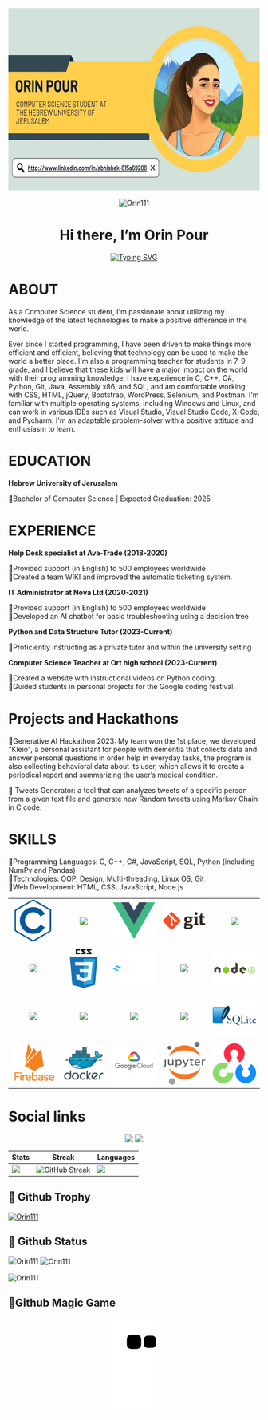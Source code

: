 <img style="height:365px;width:100%" src="https://github.com/Orin111/Orin111/blob/main/Yellow%20and%20White%20Geometric%20%20Business%20Facebook%20Cover.jpg" type="image">

<p align="center"> <img src="https://komarev.com/ghpvc/?username=Orin111&label=Profile%20views&color=0e75b6&style=flat" alt="Orin111" /> </p>

<div align="center">
    <h1> Hi there, I’m Orin Pour <a href="#"></h1>
</div>


<p align="center">
<a href="https://git.io/typing-svg"><img src="https://readme-typing-svg.herokuapp.com?font=Fira+Code&pause=1000&width=435&lines=Computer+Science+student+at;The+Hebrew+University+of+Jerusalem;Motivated+self-starter;troubleshooting+skills" alt="Typing SVG" /></a> 


 # ABOUT
 
As a Computer Science student, I'm passionate about utilizing my knowledge of the latest technologies to make a positive difference in the world. <br>

Ever since I started programming, I have been driven to make things more efficient and efficient, believing that technology can be used to make the world a better place. I'm also a programming teacher for students in 7-9 grade, and I believe that these kids will have a major impact on the world with their programming knowledge.
I have experience in C, C++, C#, Python, Git, Java, Assembly x86, and SQL, and am comfortable working with CSS, HTML, jQuery, Bootstrap, WordPress, Selenium, and Postman. I'm familiar with multiple operating systems, including Windows and Linux, and can work in various IDEs such as Visual Studio, Visual Studio Code, X-Code, and Pycharm. I'm an adaptable problem-solver with a positive attitude and enthusiasm to learn.


# EDUCATION
<p><b> Hebrew University of Jerusalem </b> </p> 
<p>🥇Bachelor of Computer Science | Expected Graduation: 2025 </p>



# EXPERIENCE

<p>
  
<b>Help Desk specialist at Ava-Trade (2018-2020)</b> </p> 
📌Provided support (in English) to 500 employees worldwide<br>
📌Created a team WIKI and improved the automatic ticketing system. <br>

<b>IT Administrator at Nova Ltd (2020-2021)</b> </p> 
📌Provided support (in English) to 500 employees worldwide<br>
📌Developed an AI chatbot for basic troubleshooting using a decision tree <br>

<b>Python and Data Structure Tutor (2023-Current)</b> </p> 
📌Proficiently instructing as a private tutor and within the university setting<br>

<b>Computer Science Teacher at Ort high school (2023-Current)</b> </p> 
📌Created a website with instructional videos on Python coding.<br>
📌Guided students in personal projects for the Google coding festival.<br>

</p>


# Projects and Hackathons

📌Generative AI Hackathon 2023: My team won the 1st place, we developed "Kleio", a personal 
assistant for people with dementia that collects data and answer personal questions in order help in 
everyday tasks, the program is also collecting behavioral data about its user, which allows it to create 
a periodical report and summarizing the user’s medical condition.

📌 Tweets Generator: a tool that can analyzes tweets of a specific person from a given text file and 
generate new Random tweets using Markov Chain in C code.


# SKILLS
📌Programming Languages: C, C++, C#, JavaScript, SQL, Python (including NumPy and Pandas) <br>
📌Technologies: OOP, Design, Multi-threading, Linux OS, Git <br>
📌Web Development: HTML, CSS, JavaScript, Node.js<br>

<table width="80%">
<tr>
    <td align='center' width="150">
        <img src="https://github.com/devicons/devicon/blob/master/icons/c/c-line.svg" width="100">
    </td>

  <td align='center' width="150">
        <img src="https://www.jing.fm/clipimg/full/53-537670_python-png-file-python-logo-png.png"  width="100">
    </td>
 <td align='center' width="150">
        <img src="https://github.com/devicons/devicon/blob/master/icons/vuejs/vuejs-original.svg" width="100">
    </td>
 <td align='center' width="200">
        <img src="https://github.com/devicons/devicon/blob/master/icons/git/git-original-wordmark.svg" width="100">
    </td>
 <td align='center' width="200">
        <img src="https://www.vectorlogo.zone/logos/reactjs/reactjs-ar21.svg">
    </td>

</tr>

<tr>
    <td align='center' width="200">
        <img src="https://upload.wikimedia.org/wikipedia/commons/thumb/3/38/HTML5_Badge.svg/600px-HTML5_Badge.svg.png"  width="70">
    </td>
    <td align='center' width="200">
        <img src="https://raw.githubusercontent.com/devicons/devicon/0d6c64dbbf311879f7d563bfc3ccf559f9ed111c/icons/css3/css3-original-wordmark.svg" width="80">
    </td>
 <td align='center' width="200">
        <img src="https://github.com/devicons/devicon/blob/master/icons/tailwindcss/tailwindcss-original-wordmark.svg" width="170">
    </td>
     <td align='center' width="200">
        <img src="https://github.com/abranhe/programming-languages-logos/blob/master/src/javascript/javascript.svg" width="90">
    </td>
    <td align='center' width="200">
        <img src="https://github.com/devicons/devicon/blob/master/icons/nodejs/nodejs-original-wordmark.svg">
    </td>
</tr>

<tr>
    <td align='center' width="200">
        <img src="https://www.djangoproject.com/m/img/logos/django-logo-negative.png">
    </td>
    <td align='center' width="200">
        <img src="https://camo.githubusercontent.com/2b97405ead6d87cffc71126648f74f034ab9b77525453aaac85ca79248532854/68747470733a2f2f766567696269742e636f6d2f77702d636f6e74656e742f75706c6f6164732f323031382f30352f657870726573736a732e706e67" >
    </td>
 <td align='center' width="200">
        <img src="https://www.vectorlogo.zone/logos/heroku/heroku-ar21.svg">
    </td>
  <td align='center' width="200">
        <img src="https://download.logo.wine/logo/MySQL/MySQL-Logo.wine.png" >
    </td>
    <td align='center' width="200">
        <img src="https://github.com/devicons/devicon/blob/master/icons/sqlite/sqlite-original-wordmark.svg" width="100">
    </td>
</tr>

<tr>
    <td align='center' width="200">
        <img src="https://github.com/devicons/devicon/blob/master/icons/firebase/firebase-plain-wordmark.svg"  width="90">
    </td>
    <td align='center' width="200">
        <img src="https://github.com/devicons/devicon/blob/master/icons/docker/docker-original-wordmark.svg" width="80">
    </td>
 <td align='center' width="200">
        <img src="https://github.com/devicons/devicon/blob/master/icons/googlecloud/googlecloud-original-wordmark.svg" width="150">
    </td>
     <td align='center' width="200">
        <img src="https://github.com/devicons/devicon/blob/master/icons/jupyter/jupyter-original-wordmark.svg" width="90">
    </td>
    <td align='center' width="200">
        <img src="https://github.com/devicons/devicon/blob/master/icons/opencv/opencv-original.svg" width="90">
    </td>
</tr>
</table>

# Social links

<p align="center">
<a href="https://www.linkedin.com/in/orin-pour/"><img src="https://img.shields.io/badge/-Orin Pour-0077B5?style=flat&logo=Linkedin&logoColor=white"/></a>
<a href="mailto:OrinPour@gmail.com"><img src="https://img.shields.io/badge/-Orin Pour.gmail-D14836?style=flat&logo=Gmail&logoColor=white"/></a>


| Stats                                                                                             | Streak                                                                                                                                                                                | Languages                                                                                                      
|-----------------------------------------------------------------------------------------------------|-----------------------------------------------------------------------------------------------------------------------------------------------------------------------------------------|------------------------------------------------------------------------------------------------------------------|
| ![](https://github-profile-summary-cards.vercel.app/api/cards/stats?username=Orin111&theme=gruvbox) | [![GitHub Streak](https://streak-stats.demolab.com/?user=Orin111&theme=gruvbox&hide_border=true&border_radius=32&date_format=j%20M%5B%20Y%5D&ring=888888)](https://git.io/streak-stats) | ![](https://github-profile-summary-cards.vercel.app/api/cards/repos-per-language?username=Orin111&theme=gruvbox) |



<!--  Troffy -->
## 🥇 Github Trophy
<p align="left"> <a href="https://github.com/ryo-ma/github-profile-trophy"><img src="https://github-profile-trophy.vercel.app/?username=Orin111" alt="Orin111" /></a> </p>

<!--  Github Status -->
## 🎯 Github Status
<p><img align="left" src="https://github-readme-stats.vercel.app/api/top-langs?username=Orin111&show_icons=true&locale=en&layout=compact" alt="Orin111" /></p>
<p>&nbsp;<img align="center" src="https://github-readme-stats.vercel.app/api?username=Orin111&show_icons=true&locale=en" alt="Orin111" /></p>
<p><img align="center" src="https://github-readme-streak-stats.herokuapp.com/?user=Orin111&" alt="Orin111" /></p>


## 🐛Github Magic Game

<p align="center">
  <img src="https://github.com/saadfareed/saadfareed/raw/output/github-contribution-grid-snake.svg" alt="snake"></center>
</p>
